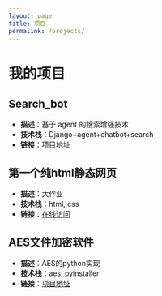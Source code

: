 ```yaml
---
layout: page
title: 项目
permalink: /projects/
---
```

# 我的项目

## Search_bot

- **描述**：基于 agent 的搜索增强技术
- **技术栈**：Django+agent+chatbot+search
- **链接**：[项目地址](https://github.com/ssskeyi/search_bot)

## 第一个纯html静态网页

- **描述**：大作业
- **技术栈**：html, css
- **链接**：[在线访问](https://ssskeyi.github.io/my_web_01/)

## AES文件加密软件

- **描述**：AES的python实现
- **技术栈**：aes, pyinstaller
- **链接**：[项目地址](https://github.com/ssskeyi/AES)
